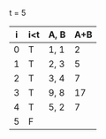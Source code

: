 t = 5

| i            | i<t       | A, B     | A+B     | 
| ------------ | --------- | -----    | --------|
| 0            | T         | 1, 1     | 2       |  
| 1            | T         | 2, 3     | 5       |      
| 2            | T         | 3, 4     | 7       |           
| 3            | T         | 9, 8     | 17      |    
| 4            | T         | 5, 2     | 7       |  
| 5            | F         |          |         |  
